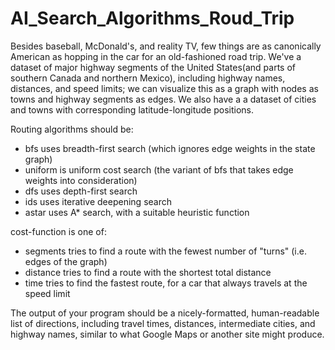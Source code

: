 # AI_Search_Algorithms_Roud_Trip
Besides baseball, McDonald's, and reality TV, few things are as canonically American as hopping in the car for an old-fashioned road trip. We've a dataset of major highway segments of the United States(and parts of southern Canada and northern Mexico), including highway names, distances, and speed limits; we can visualize this as a graph with nodes as towns and highway segments as edges. We also have a a dataset of cities and towns with corresponding latitude-longitude positions.

Routing algorithms should be:
- bfs uses breadth-first search (which ignores edge weights in the state graph)
- uniform is uniform cost search (the variant of bfs that takes edge weights into consideration)
- dfs uses depth-first search
- ids uses iterative deepening search
- astar uses A* search, with a suitable heuristic function

cost-function is one of:
- segments tries to find a route with the fewest number of "turns" (i.e. edges of the graph)
- distance tries to find a route with the shortest total distance
- time tries to find the fastest route, for a car that always travels at the speed limit

The output of your program should be a nicely-formatted, human-readable list of directions, including travel times, distances, intermediate cities, and highway names, similar to what Google Maps or another site might produce.
